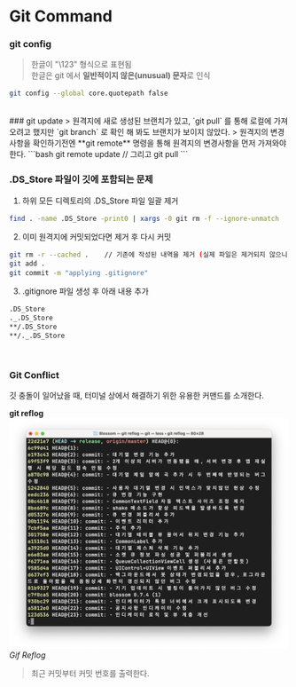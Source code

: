 # Git Command

### git config
> 한글이 "\123" 형식으로 표현됨  
> 한글은 git 에서 **일반적이지 않은(unusual) 문자**로 인식


```bash
git config --global core.quotepath false
```

</br>
### git update
> 원격지에 새로 생성된 브랜치가 있고, `git pull` 를 통해 로컬에 가져오려고 했지만 `git branch` 로 확인 해 봐도 브랜치가 보이지 않았다.
> 원격지의 변경사항을 확인하기전엔 **git remote** 명령을 통해 원격지의 변경사항을 먼저 가져와야한다.
```bash
git remote update
// 그리고
git pull
```

### .DS_Store 파일이 깃에 포함되는 문제
1. 하위 모든 디렉토리의 .DS_Store 파일 일괄 제거
```bash
find . -name .DS_Store -print0 | xargs -0 git rm -f --ignore-unmatch
```

2. 이미 원격지에 커밋되었다면 제거 후 다시 커밋
```bash
git rm -r --cached .    // 기존에 작성된 내역을 제거 (실제 파일은 제거되지 않으니 안심)
git add .
git commit -m "applying .gitignore"
```

3. .gitignore 파일 생성 후 아래 내용 추가
```vim
.DS_Store
._.DS_Store
**/.DS_Store
**/._.DS_Store
```

<br>

### Git Conflict
깃 충돌이 일어났을 때, 터미널 상에서 해결하기 위한 유용한 커맨드를 소개한다.

**git reflog**  
![Git Reflog](../Resource/Image/Command/imgGitReflog.png)  
*Gif Reflog*  

> 최근 커밋부터 커밋 번호를 출력한다.